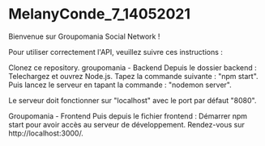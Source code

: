 # MelanyConde_7_14052021
 
Bienvenue sur Groupomania Social Network !

Pour utiliser correctement l'API, veuillez suivre ces instructions :

Clonez ce repository.
groupomania - Backend
Depuis le dossier backend : Telechargez et ouvrez Node.js. Tapez la commande suivante : "npm start". Puis lancez le serveur en tapant la commande : "nodemon server".

Le serveur doit fonctionner sur "localhost" avec le port par défaut "8080".

Groupomania - Frontend
Puis depuis le fichier frontend : Démarrer npm start pour avoir accès au serveur de développement. Rendez-vous sur http://localhost:3000/.